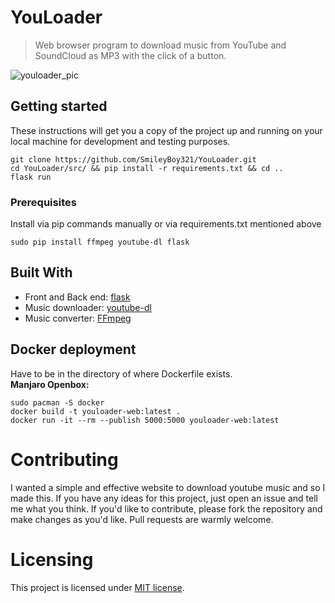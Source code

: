 # YouLoader

> Web browser program to download music from YouTube and SoundCloud as MP3 with the click of a button.

![youloader_pic](https://user-images.githubusercontent.com/45132310/100654190-2077f780-3352-11eb-8e4b-a6ca144b62e0.png)

## Getting started

These instructions will get you a copy of the project up and running on your local machine for development and testing purposes.
```
git clone https://github.com/SmileyBoy321/YouLoader.git
cd YouLoader/src/ && pip install -r requirements.txt && cd ..
flask run
```

### Prerequisites
Install via pip commands manually or via requirements.txt mentioned above
```
sudo pip install ffmpeg youtube-dl flask
```


## Built With
* Front and Back end: [flask](https://github.com/pallets/flask)
* Music downloader: [youtube-dl](https://github.com/ytdl-org/youtube-dl)
* Music converter: [FFmpeg](https://github.com/FFmpeg/FFmpeg)

## Docker deployment
Have to be in the directory of where Dockerfile exists.  
**Manjaro Openbox:**
```
sudo pacman -S docker  
docker build -t youloader-web:latest .  
docker run -it --rm --publish 5000:5000 youloader-web:latest
```
# Contributing
I wanted a simple and effective website to download youtube music and so I made this. If you have any ideas for this project, just open an issue and tell me what you think.
If you'd like to contribute, please fork the repository and make changes as you'd like. Pull requests are warmly welcome.

# Licensing
This project is licensed under [MIT license](https://github.com/SmileyBoy321/YouLoader/blob/master/LICENSE).
